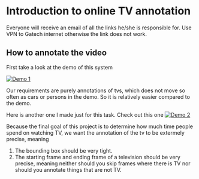 
# Introduction to online TV annotation #
Everyone will receive an email of all the links he/she is responsible for. Use VPN to Gatech internet otherwise the link does not work.


## How to annotate the video ##
First take a look at the demo of this system

[![Demo 1](http://img.youtube.com/vi/ljI5pAowACc/0.jpg)](https://www.youtube.com/watch?v=ljI5pAowACc#t=93)

Our requirements are purely annotations of tvs, which does not move so often as cars or persons in the demo. So it is relatively easier compared to the demo.

Here is another one I made just for this task. Check out this one
[![Demo 2](http://img.youtube.com/vi/dK_2nUppLQ8/0.jpg)](https://www.youtube.com/watch?v=dK_2nUppLQ8&feature=youtu.be)

Because the final goal of this project is to determine how much time people spend on watching TV, we want the annotation of the tv to be extermely precise, meaning 
1. The bounding box should be very tight.
2. The starting frame and ending frame of a television should be very precise, meaning neither should you skip frames where there is TV nor should you annotate things that are not TV.

  
       
 
